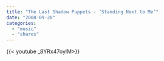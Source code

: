 ```yaml
---
title: "The Last Shadow Puppets - ‘Standing Next to Me’"
date: "2008-09-28"
categories:
  - "music"
  - "shares"
---
```


<div style="width: 70vw;">{{< youtube _8YRx47oylM>}}</div>
